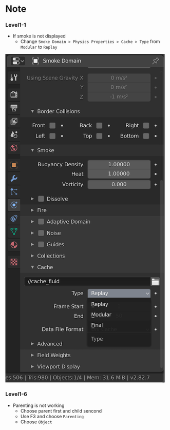 # Note

### Level1-1

- If smoke is not displayed
    - Change `Smoke Domain > Physics Properties > Cache > Type` from `Modular` to `Replay`

![changing_cache_type](img/changing_cache_type.png)

### Level1-6

- Parenting is not working
    - Choose parent first and child sencond
    - Use F3 and choose `Parenting`
    - Choose `Object`
